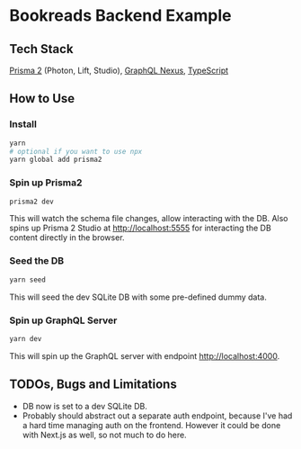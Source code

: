 # Bookreads Backend Example

## Tech Stack

[Prisma 2](https://github.com/prisma/prisma2) (Photon, Lift, Studio), [GraphQL Nexus](https://github.com/prisma-labs/nexus), [TypeScript](https://www.typescriptlang.org/)

## How to Use

### Install

```bash
yarn
# optional if you want to use npx
yarn global add prisma2
```

### Spin up Prisma2

```bash
prisma2 dev
```

This will watch the schema file changes, allow interacting with the DB. Also spins up Prisma 2 Studio at [http://localhost:5555](http://localhost:5555) for interacting the DB content directly in the browser.

### Seed the DB

```bash
yarn seed
```

This will seed the dev SQLite DB with some pre-defined dummy data.

### Spin up GraphQL Server

```bash
yarn dev
```

This will spin up the GraphQL server with endpoint [http://localhost:4000](http://localhost:4000).

## TODOs, Bugs and Limitations

- DB now is set to a dev SQLite DB.
- Probably should abstract out a separate auth endpoint, because I've had a hard time managing auth on the frontend. However it could be done with Next.js as well, so not much to do here.
